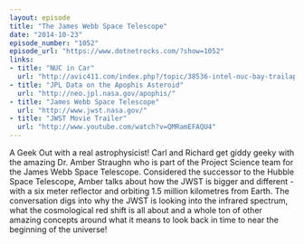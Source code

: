 ```yaml
---
layout: episode
title: "The James Webb Space Telescope"
date: "2014-10-23"
episode_number: "1052"
episode_url: "https://www.dotnetrocks.com/?show=1052"
links:
- title: "NUC in Car"
  url: "http://avic411.com/index.php?/topic/38536-intel-nuc-bay-trailapp-radio-3leap-motion-infrared-awesome/"
- title: "JPL Data on the Apophis Asteroid"
  url: "http://neo.jpl.nasa.gov/apophis/"
- title: "James Webb Space Telescope"
  url: "http://www.jwst.nasa.gov/"
- title: "JWST Movie Trailer"
  url: "http://www.youtube.com/watch?v=QMRamEFAQU4"
---
```


A Geek Out with a real astrophysicist! Carl and Richard get giddy geeky with the amazing Dr. Amber Straughn who is part of the Project Science team for the James Webb Space Telescope. Considered the successor to the Hubble Space Telescope, Amber talks about how the JWST is bigger and different - with a six meter reflector and orbiting 1.5 million kilometres from Earth. The conversation digs into why the JWST is looking into the infrared spectrum, what the cosmological red shift is all about and a whole ton of other amazing concepts around what it means to look back in time to near the beginning of the universe!
